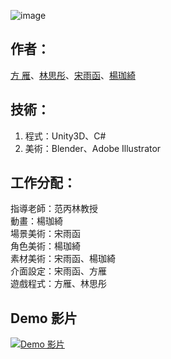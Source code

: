 ![image](https://github.com/fyan0125/the-reviving-land/blob/main/cover.png)
## 作者：

[方 雁](https://github.com/fyan0125)、[林思彤](https://github.com/cianyastone)、[宋雨函](https://github.com/BeanBeam11)、[楊珈綺](https://github.com/DABao-Y)

## 技術：

1. 程式：Unity3D、C#
2. 美術：Blender、Adobe Illustrator

## 工作分配：
指導老師：范丙林教授  
動畫：楊珈綺  
場景美術：宋雨函  
角色美術：楊珈綺  
素材美術：宋雨函、楊珈綺  
介面設定：宋雨函、方雁  
遊戲程式：方雁、林思彤  

## Demo 影片
[![Demo 影片](https://img.youtube.com/vi/POHsgXLAYwQ/maxresdefault.jpg)](https://www.youtube.com/watch?v=POHsgXLAYwQ)
